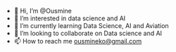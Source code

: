 - 👋 Hi, I’m @Ousmine
- 👀 I’m interested in data science and AI
- 🌱 I’m currently learning Data Science, AI and Aviation
- 💞️ I’m looking to collaborate on Data science and AI
- 📫 How to reach me ousmineko@gmail.com

<!---
Ousmine/Ousmine is a ✨ special ✨ repository because its `README.md` (this file) appears on your GitHub profile.
You can click the Preview link to take a look at your changes.
--->
